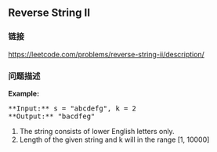 ## Reverse String II  
### 链接  
https://leetcode.com/problems/reverse-string-ii/description/  
### 问题描述
**Example:**<br />
<pre>
**Input:** s = "abcdefg", k = 2
**Output:** "bacdfeg"
</pre>


1.  The string consists of lower English letters only.
1.  Length of the given string and k will in the range [1, 10000]
